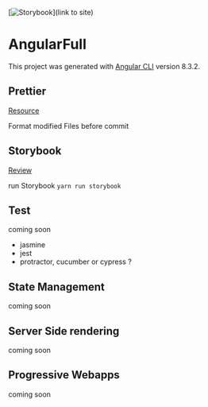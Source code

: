 [![Storybook](https://cdn.jsdelivr.net/gh/storybookjs/brand@master/badge/badge-storybook.svg)](link to site)

# AngularFull

This project was generated with [Angular CLI](https://github.com/angular/angular-cli) version 8.3.2.

## Prettier

[Resource](https://prettier.io/)

Format modified Files before commit

## Storybook

[Review](https://www.chromaticqa.com/builds?appId=5daf2694ae848400208a07d9)

run Storybook `yarn run storybook`

## Test

coming soon

- jasmine
- jest
- protractor, cucumber or cypress ?

## State Management

coming soon

## Server Side rendering

coming soon

## Progressive Webapps

coming soon
